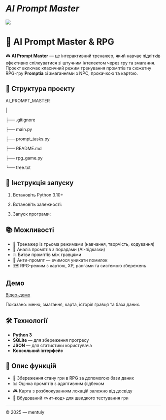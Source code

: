 # ***AI Prompt Master***
![](https://game-of-teens.netlify.app/assets/homePage_got_desc-Dw92Z4L-.jpg)

# 🧠 AI Prompt Master & RPG

🎮 **AI Prompt Master** — це інтерактивний тренажер, який навчає підлітків ефективно спілкуватися зі штучним інтелектом через гру та змагання. Проєкт включає класичний режим тренування промптів та сюжетну RPG-гру **Promptia** зі змаганнями з NPC, прокачкою та картою.

## 📁 Структура проєкту

AI_PROMPT_MASTER

|

├── .gitignore

├── main.py

├── prompt_tasks.py

├── README.md

├── rpg_game.py

└── tree.txt


## 🚀 Інструкція запуску

1. Встановіть Python 3.10+
2. Встановіть залежності:

3. Запуск програми:


## 📚 Можливості

- 🎯 Тренажер із трьома режимами (навчання, творчість, кодування)
- 🤖 Аналіз промптів з порадами (AI-підказки)
- 💥 Битви промптів між гравцями
- 🧩 Анти-промпт — вчимося уникати помилок
- 🗺️ RPG-режим з картою, XP, рангами та системою збережень

## Демо

[Відео-демо](https://drive.google.com/file/d/1i6TnBLVdhAsKplTY6jMXW7-ufsgTxiHI/view?usp=sharing)

Показано: меню, змагання, карта, історія гравця та база даних.

## 🛠️ Технології

- **Python 3**
- **SQLite** — для збереження прогресу
- **JSON** — для статистики користувача
- **Консольний інтерфейс**

## 📝 Опис функцій

- 💾 Збереження стану гри в RPG за допомогою бази даних
- 📊 Оцінка промптів з адаптивним фідбеком
- 🎮 Карта з розблокуванням локацій залежно від досвіду
- 🧠 Вбудований «чит-код» для швидкого тестування гри

---

© 2025 — mentuly
